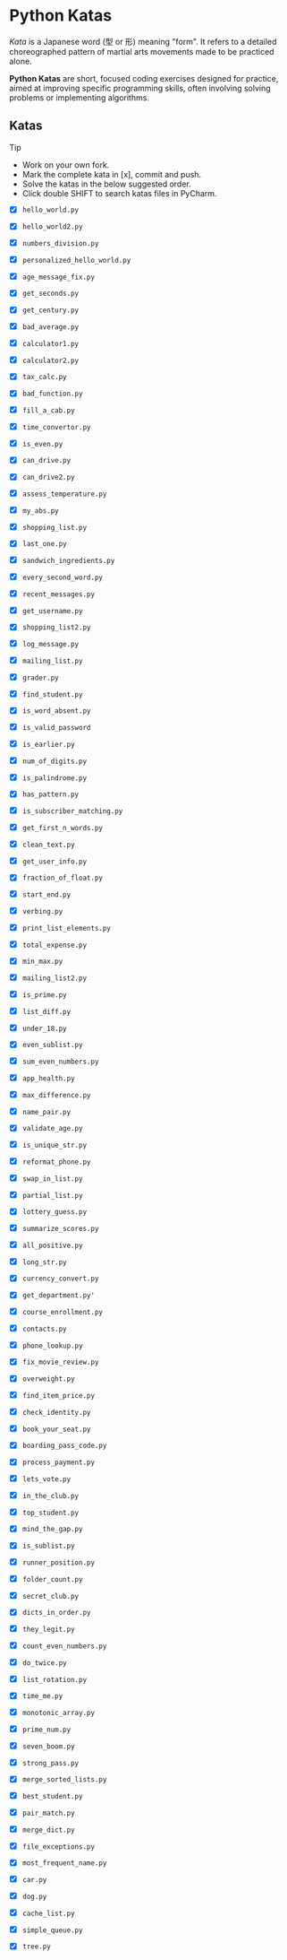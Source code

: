 # Python Katas

_Kata_ is a Japanese word (型 or 形) meaning "form". It refers to a detailed choreographed pattern of martial arts movements made to be practiced alone.

**Python Katas** are short, focused coding exercises designed for practice, aimed at improving specific programming skills, often involving solving problems or implementing algorithms.



## Katas

> [!TIP]
> - Work on your own fork.
> - Mark the complete kata in \[x], commit and push. 
> - Solve the katas in the below suggested order.
> - Click double SHIFT to search katas files in PyCharm.


- [X] `hello_world.py`
- [X] `hello_world2.py`
- [X] `numbers_division.py`
- [X] `personalized_hello_world.py`
- [X] `age_message_fix.py`
- [X] `get_seconds.py`
- [X] `get_century.py`
- [X] `bad_average.py`
- [X] `calculator1.py`
- [X] `calculator2.py`
- [X] `tax_calc.py`
- [X] `bad_function.py`
- [X] `fill_a_cab.py`
- [X] `time_convertor.py`
- [X] `is_even.py`
- [X] `can_drive.py`
- [X] `can_drive2.py`
- [X] `assess_temperature.py`
- [X] `my_abs.py`
- [X] `shopping_list.py`
- [X] `last_one.py`
- [X] `sandwich_ingredients.py`
- [X] `every_second_word.py`
- [X] `recent_messages.py`
- [X] `get_username.py`
- [X] `shopping_list2.py`
- [X] `log_message.py`
- [X] `mailing_list.py`
- [X] `grader.py`
- [X] `find_student.py`
- [X] `is_word_absent.py`
- [X] `is_valid_password`
- [X] `is_earlier.py`
- [X] `num_of_digits.py`
- [X] `is_palindrome.py`
- [X] `has_pattern.py`
- [X] `is_subscriber_matching.py`
- [X] `get_first_n_words.py`
- [X] `clean_text.py`
- [X] `get_user_info.py`
- [X] `fraction_of_float.py`
- [X] `start_end.py`
- [X] `verbing.py`
- [X] `print_list_elements.py`
- [X] `total_expense.py`
- [X] `min_max.py`
- [X] `mailing_list2.py`
- [X] `is_prime.py`
- [X] `list_diff.py`
- [X] `under_18.py`
- [X] `even_sublist.py`
- [X] `sum_even_numbers.py`
- [X] `app_health.py`
- [X] `max_difference.py`
- [X] `name_pair.py`
- [X] `validate_age.py`
- [X] `is_unique_str.py`     
- [X] `reformat_phone.py`    
- [X] `swap_in_list.py`      
- [X] `partial_list.py`      
- [X] `lottery_guess.py`     
- [X] `summarize_scores.py` 
- [X] `all_positive.py`      
- [X] `long_str.py`          
- [X] `currency_convert.py`  
- [X] `get_department.py'`   
- [X] `course_enrollment.py` 
- [X] `contacts.py`          
- [X] `phone_lookup.py`      
- [X] `fix_movie_review.py`  
- [X] `overweight.py`        
- [X] `find_item_price.py`   
- [X] `check_identity.py`    
- [X] `book_your_seat.py`    
- [X] `boarding_pass_code.py`
- [X] `process_payment.py`
- [X] `lets_vote.py`       
- [X] `in_the_club.py`     
- [X] `top_student.py`     
- [X] `mind_the_gap.py`    
- [X] `is_sublist.py`      
- [X] `runner_position.py` 
- [X] `folder_count.py`    
- [X] `secret_club.py`     
- [X] `dicts_in_order.py`  
- [X] `they_legit.py`
- [X] `count_even_numbers.py`
- [X] `do_twice.py`          
- [X] `list_rotation.py`     
- [X] `time_me.py`           
- [X] `monotonic_array.py`   
- [X] `prime_num.py`
- [X] `seven_boom.py`
- [X] `strong_pass.py`       
- [X] `merge_sorted_lists.py`
- [X] `best_student.py`
- [X] `pair_match.py`
- [X] `merge_dict.py`
- [X] `file_exceptions.py`
- [X] `most_frequent_name.py`
- [X] `car.py`
- [X] `dog.py`
- [X] `cache_list.py`
- [X] `simple_queue.py`
- [X] `tree.py`

